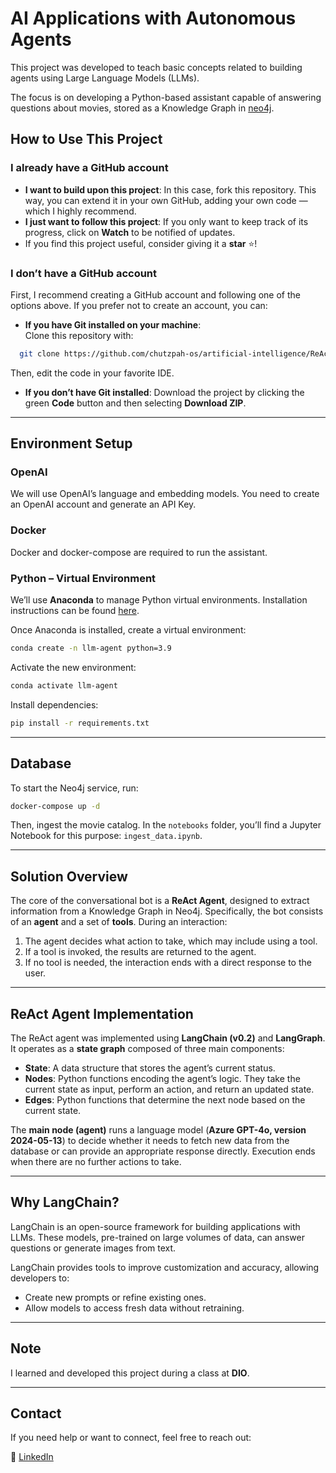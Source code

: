 

# AI Applications with Autonomous Agents

This project was developed to teach basic concepts related to building agents using Large Language Models (LLMs).

The focus is on developing a Python-based assistant capable of answering questions about movies, stored as a Knowledge Graph in [neo4j](https://neo4j.com).



## How to Use This Project

### I already have a GitHub account
- **I want to build upon this project**: In this case, fork this repository. This way, you can extend it in your own GitHub, adding your own code — which I highly recommend.
- **I just want to follow this project**: If you only want to keep track of its progress, click on **Watch** to be notified of updates.
- If you find this project useful, consider giving it a **star** ⭐!

### I don’t have a GitHub account
First, I recommend creating a GitHub account and following one of the options above. If you prefer not to create an account, you can:

- **If you have Git installed on your machine**:  
  Clone this repository with:

```bash
  git clone https://github.com/chutzpah-os/artificial-intelligence/ReAct-Agent-with-langchain
````

Then, edit the code in your favorite IDE.

* **If you don’t have Git installed**:
  Download the project by clicking the green **Code** button and then selecting **Download ZIP**.

---

## Environment Setup

### OpenAI

We will use OpenAI’s language and embedding models.
You need to create an OpenAI account and generate an API Key.

### Docker

Docker and docker-compose are required to run the assistant.

### Python – Virtual Environment

We’ll use **Anaconda** to manage Python virtual environments. Installation instructions can be found [here](https://docs.anaconda.com/free/anaconda/install/).

Once Anaconda is installed, create a virtual environment:

```bash
conda create -n llm-agent python=3.9
```

Activate the new environment:

```bash
conda activate llm-agent
```

Install dependencies:

```bash
pip install -r requirements.txt
```

---

## Database

To start the Neo4j service, run:

```bash
docker-compose up -d
```

Then, ingest the movie catalog. In the `notebooks` folder, you’ll find a Jupyter Notebook for this purpose: `ingest_data.ipynb`.

---

## Solution Overview

The core of the conversational bot is a **ReAct Agent**, designed to extract information from a Knowledge Graph in Neo4j.
Specifically, the bot consists of an **agent** and a set of **tools**. During an interaction:

1. The agent decides what action to take, which may include using a tool.
2. If a tool is invoked, the results are returned to the agent.
3. If no tool is needed, the interaction ends with a direct response to the user.

---

## ReAct Agent Implementation

The ReAct agent was implemented using **LangChain (v0.2)** and **LangGraph**.
It operates as a **state graph** composed of three main components:

* **State**: A data structure that stores the agent’s current status.
* **Nodes**: Python functions encoding the agent’s logic. They take the current state as input, perform an action, and return an updated state.
* **Edges**: Python functions that determine the next node based on the current state.

The **main node (agent)** runs a language model (**Azure GPT-4o, version 2024-05-13**) to decide whether it needs to fetch new data from the database or can provide an appropriate response directly.
Execution ends when there are no further actions to take.

---

## Why LangChain?

LangChain is an open-source framework for building applications with LLMs.
These models, pre-trained on large volumes of data, can answer questions or generate images from text.

LangChain provides tools to improve customization and accuracy, allowing developers to:

* Create new prompts or refine existing ones.
* Allow models to access fresh data without retraining.


---

## Note

I learned and developed this project during a class at **DIO**.

---

## Contact

If you need help or want to connect, feel free to reach out:

📎 [LinkedIn](https://www.linkedin.com/haniel-rolemberg)


